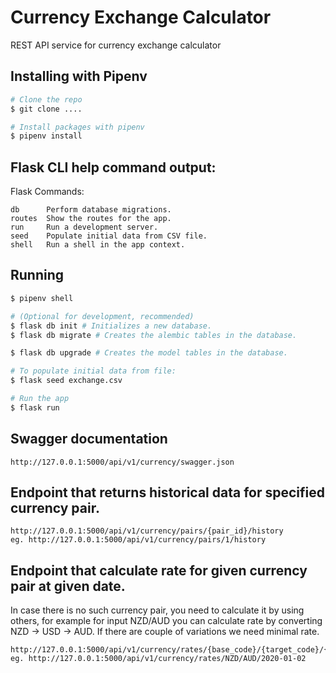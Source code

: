# Currency Exchange Calculator
REST API service for currency exchange calculator


## Installing with Pipenv
```sh
# Clone the repo
$ git clone ....

# Install packages with pipenv
$ pipenv install
```

## Flask CLI help command output:
Flask Commands:
```
db      Perform database migrations.
routes  Show the routes for the app.
run     Run a development server.
seed    Populate initial data from CSV file.
shell   Run a shell in the app context.
```

## Running
```sh
$ pipenv shell

# (Optional for development, recommended)
$ flask db init # Initializes a new database.
$ flask db migrate # Creates the alembic tables in the database.

$ flask db upgrade # Creates the model tables in the database.

# To populate initial data from file:
$ flask seed exchange.csv

# Run the app
$ flask run
```


## Swagger documentation
```
http://127.0.0.1:5000/api/v1/currency/swagger.json
```

## Endpoint that returns historical data for specified currency pair.
```
http://127.0.0.1:5000/api/v1/currency/pairs/{pair_id}/history
eg. http://127.0.0.1:5000/api/v1/currency/pairs/1/history
```

## Endpoint that calculate rate for given currency pair at given date. 
In case there is no such currency pair, you need to calculate it by using others, for example for input NZD/AUD you can calculate rate by converting NZD -> USD -> AUD. If there are couple of variations we need minimal rate.

```
http://127.0.0.1:5000/api/v1/currency/rates/{base_code}/{target_code}/{date}
eg. http://127.0.0.1:5000/api/v1/currency/rates/NZD/AUD/2020-01-02
```

